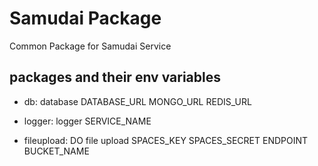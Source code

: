 # Samudai Package

Common Package for Samudai Service

## packages and their env variables

- db: database
DATABASE_URL
MONGO_URL
REDIS_URL

- logger: logger
SERVICE_NAME

- fileupload: DO file upload
SPACES_KEY
SPACES_SECRET
ENDPOINT
BUCKET_NAME

